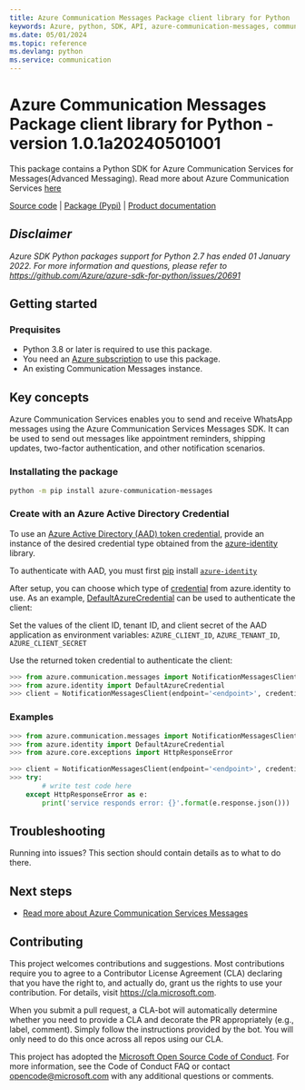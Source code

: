 ```yaml
---
title: Azure Communication Messages Package client library for Python
keywords: Azure, python, SDK, API, azure-communication-messages, communication
ms.date: 05/01/2024
ms.topic: reference
ms.devlang: python
ms.service: communication
---
```

# Azure Communication Messages Package client library for Python - version 1.0.1a20240501001 


This package contains a Python SDK for Azure Communication Services for Messages(Advanced Messaging).
Read more about Azure Communication Services [here][product_docs]

[Source code][source] | [Package (Pypi)][pypi] | [Product documentation][product_docs]

## _Disclaimer_

_Azure SDK Python packages support for Python 2.7 has ended 01 January 2022. For more information and questions, please refer to https://github.com/Azure/azure-sdk-for-python/issues/20691_

## Getting started

### Prequisites

- Python 3.8 or later is required to use this package.
- You need an [Azure subscription][azure_sub] to use this package.
- An existing Communication Messages instance.

## Key concepts

Azure Communication Services enables you to send and receive WhatsApp messages using the Azure Communication Services Messages SDK. It can be used to send out messages like appointment reminders, shipping updates, two-factor authentication, and other notification scenarios.

### Installating the package

```bash
python -m pip install azure-communication-messages
```

### Create with an Azure Active Directory Credential

To use an [Azure Active Directory (AAD) token credential][authenticate_with_token],
provide an instance of the desired credential type obtained from the
[azure-identity][azure_identity_credentials] library.

To authenticate with AAD, you must first [pip][pip] install [`azure-identity`][azure_identity_pip]

After setup, you can choose which type of [credential][azure_identity_credentials] from azure.identity to use.
As an example, [DefaultAzureCredential][default_azure_credential] can be used to authenticate the client:

Set the values of the client ID, tenant ID, and client secret of the AAD application as environment variables:
`AZURE_CLIENT_ID`, `AZURE_TENANT_ID`, `AZURE_CLIENT_SECRET`

Use the returned token credential to authenticate the client:

```python
>>> from azure.communication.messages import NotificationMessagesClient
>>> from azure.identity import DefaultAzureCredential
>>> client = NotificationMessagesClient(endpoint='<endpoint>', credential=DefaultAzureCredential())
```

### Examples

```python
>>> from azure.communication.messages import NotificationMessagesClient
>>> from azure.identity import DefaultAzureCredential
>>> from azure.core.exceptions import HttpResponseError

>>> client = NotificationMessagesClient(endpoint='<endpoint>', credential=DefaultAzureCredential())
>>> try:
        # write test code here
    except HttpResponseError as e:
        print('service responds error: {}'.format(e.response.json()))

```

## Troubleshooting

Running into issues? This section should contain details as to what to do there.

## Next steps

- [Read more about Azure Communication Services Messages][nextsteps]

## Contributing

This project welcomes contributions and suggestions. Most contributions require
you to agree to a Contributor License Agreement (CLA) declaring that you have
the right to, and actually do, grant us the rights to use your contribution.
For details, visit https://cla.microsoft.com.

When you submit a pull request, a CLA-bot will automatically determine whether
you need to provide a CLA and decorate the PR appropriately (e.g., label,
comment). Simply follow the instructions provided by the bot. You will only
need to do this once across all repos using our CLA.

This project has adopted the
[Microsoft Open Source Code of Conduct][code_of_conduct]. For more information,
see the Code of Conduct FAQ or contact opencode@microsoft.com with any
additional questions or comments.

<!-- LINKS -->
[code_of_conduct]: https://opensource.microsoft.com/codeofconduct/
[authenticate_with_token]: /azure/cognitive-services/authentication?tabs=powershell#authenticate-with-an-authentication-token
[azure_identity_credentials]: https://github.com/Azure/azure-sdk-for-python/tree/main/sdk/identity/azure-identity#credentials
[azure_identity_pip]: https://pypi.org/project/azure-identity/
[default_azure_credential]: https://github.com/Azure/azure-sdk-for-python/tree/main/sdk/identity/azure-identity#defaultazurecredential
[pip]: https://pypi.org/project/pip/
[azure_sub]: https://azure.microsoft.com

[source]: https://github.com/Azure/azure-sdk-for-python/blob/main/sdk/communication/azure-communication-messages
[product_docs]: /azure/communication-services/overview
[pypi]: https://pypi.org
[nextsteps]: https://learn.microsoft.com/azure/communication-services/concepts/advanced-messaging/whatsapp/whatsapp-overview

